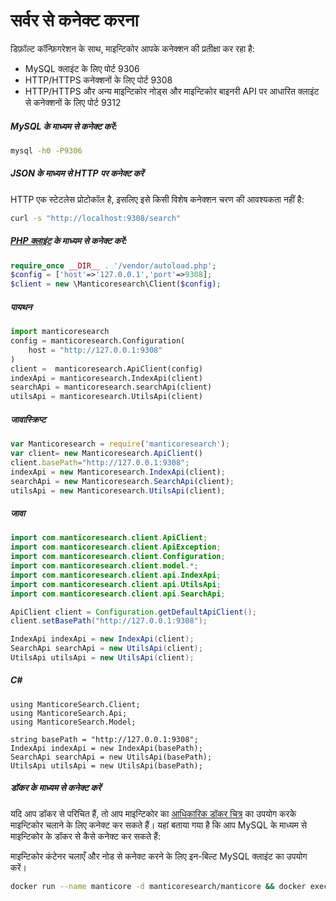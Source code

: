 # सर्वर से कनेक्ट करना

<!-- उदाहरण कनेक्ट करें -->
डिफ़ॉल्ट कॉन्फ़िगरेशन के साथ, माइन्टिकोर आपके कनेक्शन की प्रतीक्षा कर रहा है:

  * MySQL क्लाइंट के लिए पोर्ट 9306
  * HTTP/HTTPS कनेक्शनों के लिए पोर्ट 9308
  * HTTP/HTTPS और अन्य माइन्टिकोर नोड्स और माइन्टिकोर बाइनरी API पर आधारित क्लाइंट से कनेक्शनों के लिए पोर्ट 9312

<!-- परिचय -->
##### MySQL के माध्यम से कनेक्ट करें:

<!-- अनुरोध SQL -->
```bash
mysql -h0 -P9306
```

<!-- परिचय -->
##### JSON के माध्यम से HTTP पर कनेक्ट करें

<!-- अनुरोध HTTP -->
HTTP एक स्टेटलेस प्रोटोकॉल है, इसलिए इसे किसी विशेष कनेक्शन चरण की आवश्यकता नहीं है:

```bash
curl -s "http://localhost:9308/search"
```

<!-- परिचय -->
##### [PHP क्लाइंट](https://github.com/manticoresoftware/manticoresearch-php) के माध्यम से कनेक्ट करें:

<!-- अनुरोध PHP -->
```php
require_once __DIR__ . '/vendor/autoload.php';
$config = ['host'=>'127.0.0.1','port'=>9308];
$client = new \Manticoresearch\Client($config);
```
<!-- परिचय -->
##### पायथन
<!-- अनुरोध पायथन -->
```python
import manticoresearch
config = manticoresearch.Configuration(
    host = "http://127.0.0.1:9308"
)
client =  manticoresearch.ApiClient(config)
indexApi = manticoresearch.IndexApi(client)
searchApi = manticoresearch.searchApi(client)
utilsApi = manticoresearch.UtilsApi(client)
```
<!-- परिचय -->
##### जावास्क्रिप्ट
<!-- अनुरोध जावास्क्रिप्ट -->
```javascript
var Manticoresearch = require('manticoresearch');
var client= new Manticoresearch.ApiClient()
client.basePath="http://127.0.0.1:9308";
indexApi = new Manticoresearch.IndexApi(client);
searchApi = new Manticoresearch.SearchApi(client);
utilsApi = new Manticoresearch.UtilsApi(client);
```

<!-- परिचय -->
##### जावा
<!-- अनुरोध जावा -->
```java
import com.manticoresearch.client.ApiClient;
import com.manticoresearch.client.ApiException;
import com.manticoresearch.client.Configuration;
import com.manticoresearch.client.model.*;
import com.manticoresearch.client.api.IndexApi;
import com.manticoresearch.client.api.UtilsApi;
import com.manticoresearch.client.api.SearchApi;

ApiClient client = Configuration.getDefaultApiClient();
client.setBasePath("http://127.0.0.1:9308");

IndexApi indexApi = new IndexApi(client);
SearchApi searchApi = new UtilsApi(client);
UtilsApi utilsApi = new UtilsApi(client);
```

<!-- परिचय -->
##### C#
<!-- अनुरोध C# -->
```clike
using ManticoreSearch.Client;
using ManticoreSearch.Api;
using ManticoreSearch.Model;

string basePath = "http://127.0.0.1:9308";
IndexApi indexApi = new IndexApi(basePath);
SearchApi searchApi = new UtilsApi(basePath);
UtilsApi utilsApi = new UtilsApi(basePath);
```

<!-- परिचय -->
##### डॉकर के माध्यम से कनेक्ट करें
यदि आप डॉकर से परिचित हैं, तो आप माइन्टिकोर का [आधिकारिक डॉकर चित्र](https://github.com/manticoresoftware/docker) का उपयोग करके माइन्टिकोर चलाने के लिए कनेक्ट कर सकते हैं। यहां बताया गया है कि आप MySQL के माध्यम से माइन्टिकोर के डॉकर से कैसे कनेक्ट कर सकते हैं:
<!-- अनुरोध डॉकर -->
माइन्टिकोर कंटेनर चलाएँ और नोड से कनेक्ट करने के लिए इन-बिल्ट MySQL क्लाइंट का उपयोग करें।
```bash
docker run --name manticore -d manticoresearch/manticore && docker exec -it manticore mysql
```
<!-- अंत -->
<!-- प्रूफरीड -->
